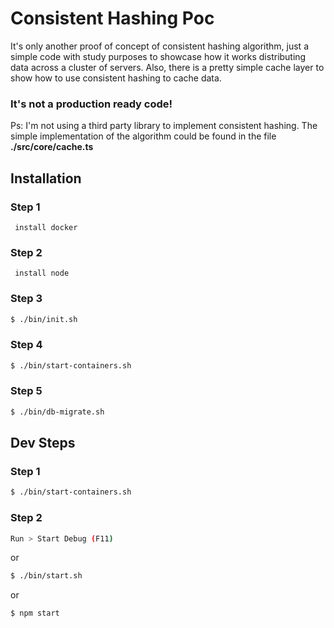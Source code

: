 # Consistent Hashing Poc
It's only another proof of concept of consistent hashing algorithm, just a simple code with study purposes to showcase how it works distributing data across a cluster of servers. Also, there is a pretty simple cache layer to show how to use consistent hashing to cache data.

### It's not a production ready code!

Ps: I'm not using a third party library to implement consistent hashing. The simple implementation of the algorithm could be found in the file **./src/core/cache.ts**

## Installation
  ### Step 1
     install docker
  ### Step 2
     install node
  ### Step 3
  ```bash
  $ ./bin/init.sh
  ```
  ### Step 4
  ```bash
  $ ./bin/start-containers.sh
  ```
  ### Step 5
  ```bash
  $ ./bin/db-migrate.sh
  ```

## Dev Steps
  ### Step 1
  ```bash
  $ ./bin/start-containers.sh
  ```
  ### Step 2
  ```bash
  Run > Start Debug (F11)
  ```
  or
  ```bash
  $ ./bin/start.sh
  ```
  or
  ```bash
  $ npm start
  ```